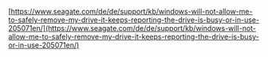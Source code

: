 [https://www.seagate.com/de/de/support/kb/windows-will-not-allow-me-to-safely-remove-my-drive-it-keeps-reporting-the-drive-is-busy-or-in-use-205071en/](https://www.seagate.com/de/de/support/kb/windows-will-not-allow-me-to-safely-remove-my-drive-it-keeps-reporting-the-drive-is-busy-or-in-use-205071en/)
